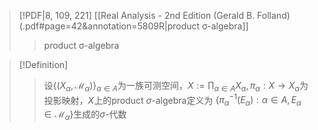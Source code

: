 > [!PDF|8, 109, 221] [[Real Analysis - 2nd Edition (Gerald B. Folland) (.pdf#page=42&annotation=5809R|product σ-algebra]]
> > product σ-algebra
> 
> 

>[!Definition] 
>>设$\{ (X_{\alpha},\mathcal{M}_{\alpha}) \}_{\alpha \in A}$为一族可测空间，$X:=\prod_{\alpha \in A}X_{\alpha},\pi_{\alpha}:X\to X_{\alpha}$为投影映射，$X$上的product $\sigma$-algebra定义为
>>$\{ \pi_{\alpha}^{-1}(E_{\alpha}):\alpha \in A,E_{\alpha}\in \mathcal{M}_{\alpha} \}$生成的$\sigma$-代数
